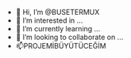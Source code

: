 - 👋 Hi, I’m @BUSETERMUX
- 👀 I’m interested in ...
- 🌱 I’m currently learning ...
- 💞️ I’m looking to collaborate on ...
- 📫PROJEMİBÜYÜTÜCEĞİM
<!---
BUSETERMUX/BUSETERMUX is a ✨ special ✨ repository because its `README.md` (this file) appears on your GitHub profile.
You can click the Preview link to take a look at your changes.
--->
